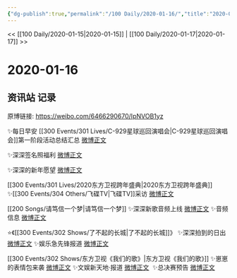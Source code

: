```yaml
---
{"dg-publish":true,"permalink":"/100 Daily/2020-01-16/","title":"2020-01-16","created":"2023-04-02T16:20:41.232+08:00","updated":"2023-04-02T16:21:49.059+08:00"}
---
```



<< [[100 Daily/2020-01-15\|2020-01-15]] | [[100 Daily/2020-01-17\|2020-01-17]] >>

# 2020-01-16

## 资讯站 记录

原博链接: https://weibo.com/6466290670/IpNVOB1yz

✨每日早安
[[300 Events/301 Lives/C-929星球巡回演唱会\|C-929星球巡回演唱会]]第一阶段活动总结汇总 [微博正文](https://m.weibo.cn/6466290670/4461291362246771)

✨深深签名照福利 [微博正文](https://m.weibo.cn/6466290670/4461344717891763)

✨深深的新年愿望 [微博正文](https://m.weibo.cn/6466290670/4461420261144833)

[[300 Events/301 Lives/2020东方卫视跨年盛典\|2020东方卫视跨年盛典]]
✨[[300 Events/304 Others/飞碟TV\|飞碟TV]]采访 [微博正文](https://m.weibo.cn/6466290670/4461431380805864)

[[200 Songs/请笃信一个梦\|请笃信一个梦]]
✨深深新歌音频上线 [微博正文](https://m.weibo.cn/6466290670/4461512939269853)
✨音频信息 [微博正文](https://m.weibo.cn/6466290670/4461514507289941)

⭐《[[300 Events/302 Shows/了不起的长城\|了不起的长城]]》
✨深深拍到的日出 [微博正文](https://m.weibo.cn/6466290670/4461345271683567)
✨娱乐急先锋报道 [微博正文](https://m.weibo.cn/6466290670/4461378008501439)

[[300 Events/302 Shows/东方卫视《我们的歌》\|东方卫视《我们的歌》]]
✨崽崽的表情包来袭 [微博正文](https://m.weibo.cn/6466290670/4461406181443858)
✨文娱新天地·报道 [微博正文](https://m.weibo.cn/6466290670/4461476091361386)
 ✨总决赛预告 [微博正文](https://m.weibo.cn/6466290670/4461514536742207)

